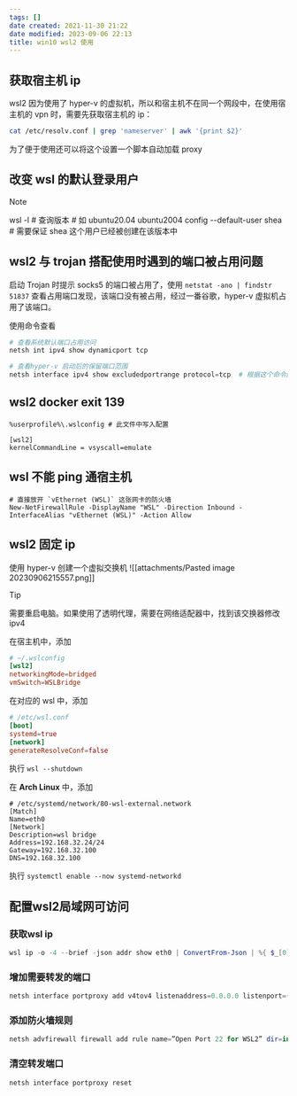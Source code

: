 ```yaml
---
tags: []
date created: 2021-11-30 21:22
date modified: 2023-09-06 22:13
title: win10 wsl2 使用
---
```


## 获取宿主机 ip

wsl2 因为使用了 hyper-v 的虚拟机，所以和宿主机不在同一个网段中，在使用宿主机的 vpn 时，需要先获取宿主机的 ip：

```bash
cat /etc/resolv.conf | grep 'nameserver' | awk '{print $2}'
```

为了便于使用还可以将这个设置一个脚本自动加载 proxy

## 改变 wsl 的默认登录用户

>[!note]
> wsl -l # 查询版本
> \# 如 ubuntu20.04
> ubuntu2004 config --default-user shea # 需要保证 shea 这个用户已经被创建在该版本中

## wsl2 与 trojan 搭配使用时遇到的端口被占用问题

启动 Trojan 时提示 socks5 的端口被占用了，使用 `netstat -ano | findstr 51837` 查看占用端口发现，该端口没有被占用，经过一番谷歌，hyper-v 虚拟机占用了该端口。

使用命令查看

```powershell
# 查看系统默认端口占用访问
netsh int ipv4 show dynamicport tcp

# 查看hyper-v 启动后的保留端口范围
netsh interface ipv4 show excludedportrange protocol=tcp  # 根据这个命令的输出，可以看到Trojan的默认socks5的端口是被占用了，所以更改Trojan默认的socks5的端口即可解决
```

## wsl2 docker exit 139

```
%userprofile%\.wslconfig # 此文件中写入配置

[wsl2]
kernelCommandLine = vsyscall=emulate
```

## wsl 不能 ping 通宿主机

```shell
# 直接放开 `vEthernet (WSL)` 这张网卡的防火墙
New-NetFirewallRule -DisplayName "WSL" -Direction Inbound -InterfaceAlias "vEthernet (WSL)" -Action Allow
```

## wsl2 固定 ip

使用 hyper-v 创建一个虚拟交换机
![[attachments/Pasted image 20230906215557.png]]

>[!tip]
> 需要重启电脑。如果使用了透明代理，需要在网络适配器中，找到该交换器修改 ipv4

在宿主机中，添加
```conf
# ~/.wslconfig
[wsl2]
networkingMode=bridged
vmSwitch=WSLBridge
```

在对应的 wsl 中，添加
```conf
# /etc/wsl.conf
[boot]
systemd=true
[network]
generateResolveConf=false
```

执行 `wsl --shutdown`

在 **Arch Linux** 中，添加
```network
# /etc/systemd/network/80-wsl-external.network
[Match]
Name=eth0
[Network]
Description=wsl bridge
Address=192.168.32.24/24
Gateway=192.168.32.100
DNS=192.168.32.100
```

执行 `systemctl enable --now systemd-networkd`

## 配置wsl2局域网可访问
### 获取wsl ip
```powershell
wsl ip -o -4 --brief -json addr show eth0 | ConvertFrom-Json | %{ $_[0].addr_info.local }
```

### 增加需要转发的端口
```powershell
netsh interface portproxy add v4tov4 listenaddress=0.0.0.0 listenport={port} connectaddress={wslIP} connectport={port}
```
### 添加防火墙规则
```powershell
netsh advfirewall firewall add rule name=”Open Port 22 for WSL2” dir=in action=allow protocol=TCP localport=22
```

### 清空转发端口
```powershell
netsh interface portproxy reset
```